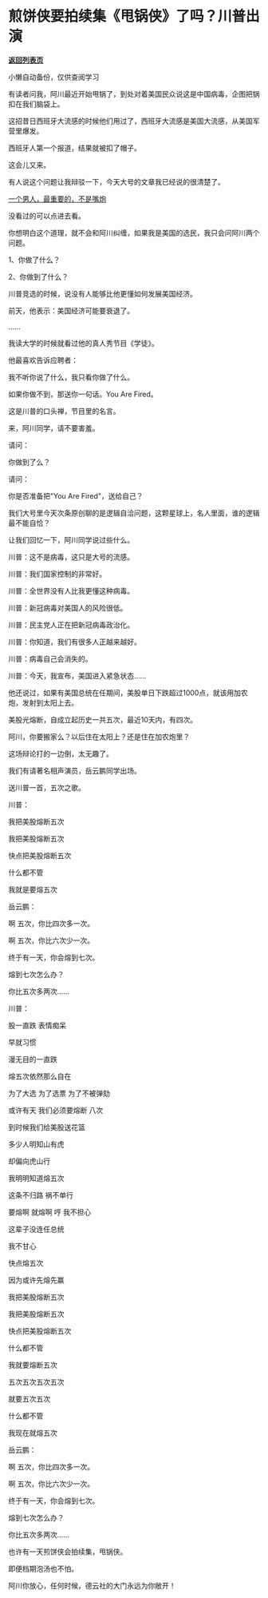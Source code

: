 # 煎饼侠要拍续集《甩锅侠》了吗？川普出演

[**返回列表页**](/gzh/记忆承载3)

小懒自动备份，仅供查阅学习

有读者问我，阿川最近开始甩锅了，到处对着美国民众说这是中国病毒，企图把锅扣在我们脑袋上。

  

这招昔日西班牙大流感的时候他们用过了，西班牙大流感是美国大流感，从美国军营里爆发。

  

西班牙人第一个报道，结果就被扣了帽子。

  

这会儿又来。

  

有人说这个问题让我辩驳一下，今天大号的文章我已经说的很清楚了。

  

[一个男人，最重要的，不是嘴炮](https://mp.weixin.qq.com/s?__biz=MzU0MjYwNDU2Mw==&mid=2247488671&idx=2&sn=59e5955fe449c5b058e0ff197b9567da&chksm=fb1978e3cc6ef1f5c85d12de9b2bfcecc80eae4f76877d4b874d73408344d58d295f8b6a0732&token=2019947390&lang=zh_CN&scene=21#wechat_redirect)

  

没看过的可以点进去看。

  

你想明白这个道理，就不会和阿川纠缠，如果我是美国的选民，我只会问阿川两个问题。

  

1、你做了什么？

2、你做到了什么？

  

川普竞选的时候，说没有人能够比他更懂如何发展美国经济。

  

前天，他表示：美国经济可能要衰退了。

  

......

  

我读大学的时候就看过他的真人秀节目《学徒》。

  

他最喜欢告诉应聘者：

  

我不听你说了什么，我只看你做了什么。

  

如果你做不到，那送你一句话。You Are Fired。

  

这是川普的口头禅，节目里的名言。

  

来，阿川同学，请不要害羞。

  

请问：

  

你做到了么？

  

请问：

  

你是否准备把"You Are Fired"，送给自己？

  

我们大号里今天次条原创聊的是逻辑自洽问题，这颗星球上，名人里面，谁的逻辑最不能自恰？

  

让我们回忆一下，阿川同学说过些什么。

  

川普：这不是病毒，这只是大号的流感。

川普：我们国家控制的非常好。

川普：全世界没有人比我更懂这种病毒。

川普：新冠病毒对美国人的风险很低。

川普：民主党人正在把新冠病毒政治化。

川普：你知道，我们有很多人正越来越好。

川普：病毒自己会消失的。

川普：今天，我宣布，美国进入紧急状态......

  

他还说过，如果有美国总统在任期间，美股单日下跌超过1000点，就该用加农炮，发射到太阳上去。

  

美股光熔断，自成立起历史一共五次，最近10天内，有四次。

  

阿川，你要搬家么？以后住在太阳上？还是住在加农炮里？

  

这场辩论打的一边倒，太无趣了。

  

我们有请著名相声演员，岳云鹏同学出场。

  

送川普一首，五次之歌。  

川普：

我把美股熔断五次

我把美股熔断五次

快点把美股熔断五次

什么都不管

我就是要熔五次

  

岳云鹏：

啊 五次，你比四次多一次。

啊 五次，你比六次少一次。

终于有一天，你会熔到七次。

熔到七次怎么办？

你比五次多两次......

  

川普：

股一直跌 表情痴呆

早就习惯

漫无目的一直跌

熔五次依然那么自在

  

为了大选 为了选票 为了不被弹劾

  

或许有天 我们必须要熔断 八次

到时候我们给美股送花篮

  

多少人明知山有虎

却偏向虎山行

我明明知道熔五次

这条不归路 祸不单行

要熔啊 就熔啊 哼 我不担心

这辈子没连任总统

我不甘心

  

快点熔五次

因为或许先熔先赢

我把美股熔断五次

我把美股熔断五次

快点把美股熔断五次

什么都不管

我就要熔断五次

五次五次五次五次

就要五次五次

什么都不管

我现在就熔五次

  

岳云鹏：

啊 五次，你比四次多一次。

啊 五次，你比六次少一次。

终于有一天，你会熔到七次。

熔到七次怎么办？

你比五次多两次......  

  

也许有一天煎饼侠会拍续集，甩锅侠。

  

即便档期泡汤也不怕。

  

阿川你放心，任何时候，德云社的大门永远为你敞开！

